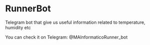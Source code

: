 # RunnerBot
Telegram bot that give us useful information related to temperature, humidity etc

You can check it on Telegram: @MAInformaticoRunner_bot
